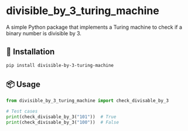 # divisible_by_3_turing_machine

A simple Python package that implements a Turing machine to check if a binary number is divisible by 3.

## 🚀 Installation

```bash
pip install divisible-by-3-turing-machine
```

## 📦 Usage

```python
from divisible_by_3_turing_machine import check_divisable_by_3

# Test cases
print(check_divisable_by_3("101"))  # True
print(check_divisable_by_3("100"))  # False
```

